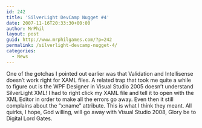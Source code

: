 ```yaml
---
id: 242
title: 'SilverLight DevCamp Nugget #4'
date: 2007-11-16T20:33:30+00:00
author: MrPhil
layout: post
guid: http://www.mrphilgames.com/?p=242
permalink: /silverlight-devcamp-nugget-4/
categories:
  - News
---
```

One of the gotchas I pointed out earlier was that Validation and Intellisense doesn’t work right for XAML files. A related trap that took me quite a while to figure out is the WPF Designer in Visual Studio 2005 doesn’t understand SilverLight XML! I had to right click my XAML file and tell it to open with the XML Editor in order to make all the errors go away. Even then it still complains about the “x:name” attribute. This is what I think they meant. All quirks, I hope, God willing, will go away with Visual Studio 2008, Glory be to Digital Lord Gates.